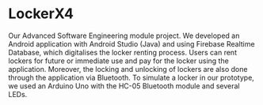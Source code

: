 # LockerX4
Our Advanced Software Engineering module project. We developed an Android application with Android Studio (Java) and using Firebase Realtime Database, which digitalises the locker renting process. Users can rent lockers for future or immediate use and pay for the locker using the application. Moreover, the locking and unlocking of lockers are also done through the application via Bluetooth. To simulate a locker in our prototype, we used an Arduino Uno with the HC-05 Bluetooth module and several LEDs.
